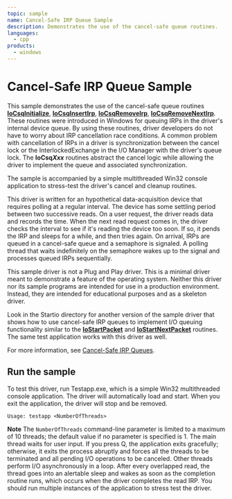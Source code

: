 ```yaml
---
topic: sample
name: Cancel-Safe IRP Queue Sample
description: Demonstrates the use of the cancel-safe queue routines.
languages:
  - cpp
products:
  - windows
---
```


<!---
    name: Cancel-Safe IRP Queue Sample
    platform: WDM
    language: cpp
    category: General
    description: Demonstrates the use of the cancel-safe queue routines.
    samplefwlink: http://go.microsoft.com/fwlink/p/?LinkId=617705
--->

# Cancel-Safe IRP Queue Sample

This sample demonstrates the use of the cancel-safe queue routines [**IoCsqInitialize**](http://msdn.microsoft.com/en-us/library/windows/hardware/ff549054), [**IoCsqInsertIrp**](http://msdn.microsoft.com/en-us/library/windows/hardware/ff549066), [**IoCsqRemoveIrp**](http://msdn.microsoft.com/en-us/library/windows/hardware/ff549070), [**IoCsqRemoveNextIrp**](http://msdn.microsoft.com/en-us/library/windows/hardware/ff549072). These routines were introduced in Windows for queuing IRPs in the driver's internal device queue. By using these routines, driver developers do not have to worry about IRP cancellation race conditions. A common problem with cancellation of IRPs in a driver is synchronization between the cancel lock or the InterlockedExchange in the I/O Manager with the driver's queue lock. The **IoCsq*Xxx*** routines abstract the cancel logic while allowing the driver to implement the queue and associated synchronization.

The sample is accompanied by a simple multithreaded Win32 console application to stress-test the driver's cancel and cleanup routines.

This driver is written for an hypothetical data-acquisition device that requires polling at a regular interval. The device has some settling period between two successive reads. On a user request, the driver reads data and records the time. When the next read request comes in, the driver checks the interval to see if it's reading the device too soon. If so, it pends the IRP and sleeps for a while, and then tries again. On arrival, IRPs are queued in a cancel-safe queue and a semaphore is signaled. A polling thread that waits indefinitely on the semaphore wakes up to the signal and processes queued IRPs sequentially.

This sample driver is not a Plug and Play driver. This is a minimal driver meant to demonstrate a feature of the operating system. Neither this driver nor its sample programs are intended for use in a production environment. Instead, they are intended for educational purposes and as a skeleton driver.

Look in the Startio directory for another version of the sample driver that shows how to use cancel-safe IRP queues to implement I/O queuing functionality similar to the [**IoStartPacket**](http://msdn.microsoft.com/en-us/library/windows/hardware/ff550370) and [**IoStartNextPacket**](http://msdn.microsoft.com/en-us/library/windows/hardware/ff550358) routines. The same test application works with this driver as well.

For more information, see [Cancel-Safe IRP Queues](http://msdn.microsoft.com/en-us/library/windows/hardware/ff540755).

## Run the sample

To test this driver, run Testapp.exe, which is a simple Win32 multithreaded console application. The driver will automatically load and start. When you exit the application, the driver will stop and be removed.

`Usage: testapp <NumberOfThreads>`

**Note** The `NumberOfThreads` command-line parameter is limited to a maximum of 10 threads; the default value if no parameter is specified is 1. The main thread waits for user input. If you press Q, the application exits gracefully; otherwise, it exits the process abruptly and forces all the threads to be terminated and all pending I/O operations to be canceled. Other threads perform I/O asynchronously in a loop. After every overlapped read, the thread goes into an alertable sleep and wakes as soon as the completion routine runs, which occurs when the driver completes the read IRP. You should run multiple instances of the application to stress test the driver.
